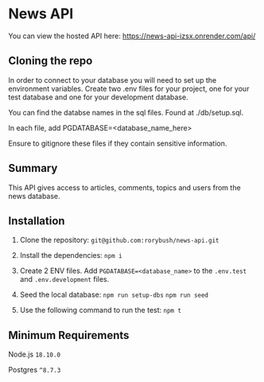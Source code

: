 # News API

You can view the hosted API here: https://news-api-izsx.onrender.com/api/

## Cloning the repo

In order to connect to your database you will need to set up the environment variables. Create two .env files for your project, one for your test database and one for your development database.

You can find the databse names in the sql files. Found at ./db/setup.sql.

In each file, add PGDATABASE=<database_name_here>

Ensure to gitignore these files if they contain sensitive information.

## Summary

This API gives access to articles, comments, topics and users from the news database.

## Installation

1. Clone the repository: `git@github.com:rorybush/news-api.git`

2. Install the dependencies: `npm i`

3. Create 2 ENV files. Add `PGDATABASE=<database_name>` to the `.env.test` and `.env.development` files.

4. Seed the local database: `npm run setup-dbs` `npm run seed`

5. Use the following command to run the test: `npm t`

## Minimum Requirements

Node.js `18.10.0`

Postgres `^8.7.3`
